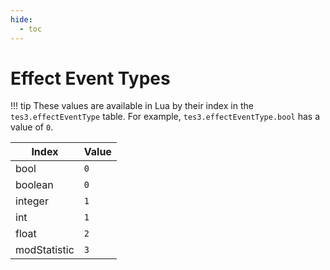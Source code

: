 ```yaml
---
hide:
  - toc
---
```


# Effect Event Types

!!! tip
	These values are available in Lua by their index in the `tes3.effectEventType` table. For example, `tes3.effectEventType.bool` has a value of `0`.

Index        | Value
------------ | -----
bool         | `0`
boolean      | `0`
integer      | `1`
int          | `1`
float        | `2`
modStatistic | `3`

